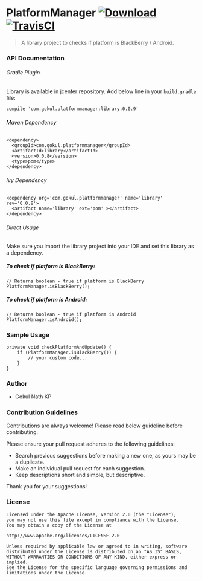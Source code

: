 # PlatformManager [ ![Download](https://api.bintray.com/packages/gokulnathaws/gokulnath/com.gokul.platformmanager/images/download.svg) ](https://bintray.com/gokulnathaws/gokulnath/com.gokul.platformmanager/_latestVersion) [ ![TravisCI](https://travis-ci.org/gokulnathperiasamy/PlatformManager.svg?branch=master) ](https://travis-ci.org/gokulnathperiasamy/PlatformManager)

> A library project to checks if platform is BlackBerry / Android.

### API Documentation

###### Gradle Plugin

Library is available in jcenter repository. Add below line in your ```build.gradle``` file:

```
compile 'com.gokul.platformmanager:library:0.0.9'
```

###### Maven Dependency

```
<dependency>
  <groupId>com.gokul.platformmanager</groupId>
  <artifactId>library</artifactId>
  <version>0.0.8</version>
  <type>pom</type>
</dependency>
```

###### Ivy Dependency

```
<dependency org='com.gokul.platformmanager' name='library' rev='0.0.8'>
  <artifact name='library' ext='pom' ></artifact>
</dependency>
```

###### Direct Usage

Make sure you import the library project into your IDE and set this library as a dependency.

##### To check if platform is BlackBerry:

```
// Returns boolean - true if platform is BlackBerry
PlatformManager.isBlackBerry();
```


##### To check if platform is Android:

```
// Returns boolean - true if platform is Android
PlatformManager.isAndroid();
```


### Sample Usage

```
private void checkPlatformAndUpdate() {
    if (PlatformManager.isBlackBerry()) {
        // your custom code...
    }
}
```

### Author

- Gokul Nath KP

### Contribution Guidelines

Contributions are always welcome! Please read below guideline before contributing.

Please ensure your pull request adheres to the following guidelines:

- Search previous suggestions before making a new one, as yours may be a duplicate.
- Make an individual pull request for each suggestion.
- Keep descriptions short and simple, but descriptive.

Thank you for your suggestions!

### License

```
Licensed under the Apache License, Version 2.0 (the "License");
you may not use this file except in compliance with the License.
You may obtain a copy of the License at

http://www.apache.org/licenses/LICENSE-2.0

Unless required by applicable law or agreed to in writing, software
distributed under the License is distributed on an "AS IS" BASIS,
WITHOUT WARRANTIES OR CONDITIONS OF ANY KIND, either express or implied.
See the License for the specific language governing permissions and
limitations under the License.
```

